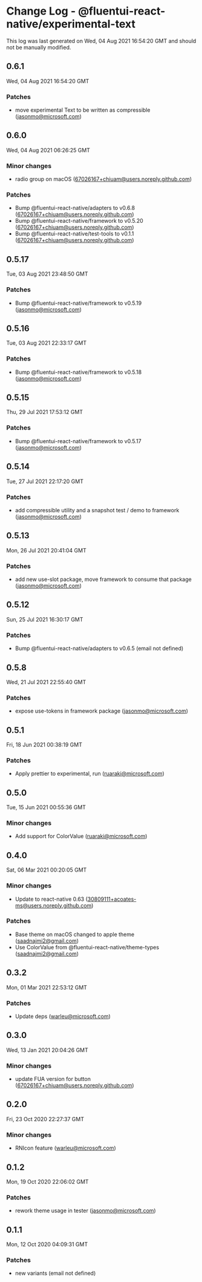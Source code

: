 # Change Log - @fluentui-react-native/experimental-text

This log was last generated on Wed, 04 Aug 2021 16:54:20 GMT and should not be manually modified.

<!-- Start content -->

## 0.6.1

Wed, 04 Aug 2021 16:54:20 GMT

### Patches

- move experimental Text to be written as compressible (jasonmo@microsoft.com)

## 0.6.0

Wed, 04 Aug 2021 06:26:25 GMT

### Minor changes

- radio group on macOS (67026167+chiuam@users.noreply.github.com)

### Patches

- Bump @fluentui-react-native/adapters to v0.6.8 (67026167+chiuam@users.noreply.github.com)
- Bump @fluentui-react-native/framework to v0.5.20 (67026167+chiuam@users.noreply.github.com)
- Bump @fluentui-react-native/test-tools to v0.1.1 (67026167+chiuam@users.noreply.github.com)

## 0.5.17

Tue, 03 Aug 2021 23:48:50 GMT

### Patches

- Bump @fluentui-react-native/framework to v0.5.19 (jasonmo@microsoft.com)

## 0.5.16

Tue, 03 Aug 2021 22:33:17 GMT

### Patches

- Bump @fluentui-react-native/framework to v0.5.18 (jasonmo@microsoft.com)

## 0.5.15

Thu, 29 Jul 2021 17:53:12 GMT

### Patches

- Bump @fluentui-react-native/framework to v0.5.17 (jasonmo@microsoft.com)

## 0.5.14

Tue, 27 Jul 2021 22:17:20 GMT

### Patches

- add compressible utility and a snapshot test / demo to framework (jasonmo@microsoft.com)

## 0.5.13

Mon, 26 Jul 2021 20:41:04 GMT

### Patches

- add new use-slot package, move framework to consume that package (jasonmo@microsoft.com)

## 0.5.12

Sun, 25 Jul 2021 16:30:17 GMT

### Patches

- Bump @fluentui-react-native/adapters to v0.6.5 (email not defined)

## 0.5.8

Wed, 21 Jul 2021 22:55:40 GMT

### Patches

- expose use-tokens in framework package (jasonmo@microsoft.com)

## 0.5.1

Fri, 18 Jun 2021 00:38:19 GMT

### Patches

- Apply prettier to experimental, run (ruaraki@microsoft.com)

## 0.5.0

Tue, 15 Jun 2021 00:55:36 GMT

### Minor changes

- Add support for ColorValue (ruaraki@microsoft.com)

## 0.4.0

Sat, 06 Mar 2021 00:20:05 GMT

### Minor changes

- Update to react-native 0.63 (30809111+acoates-ms@users.noreply.github.com)

### Patches

- Base theme on macOS changed to apple theme (saadnajmi2@gmail.com)
- Use ColorValue from @fluentui-react-native/theme-types (saadnajmi2@gmail.com)

## 0.3.2

Mon, 01 Mar 2021 22:53:12 GMT

### Patches

- Update deps (warleu@microsoft.com)

## 0.3.0

Wed, 13 Jan 2021 20:04:26 GMT

### Minor changes

- update FUA version for button (67026167+chiuam@users.noreply.github.com)

## 0.2.0

Fri, 23 Oct 2020 22:27:37 GMT

### Minor changes

- RNIcon feature (warleu@microsoft.com)

## 0.1.2

Mon, 19 Oct 2020 22:06:02 GMT

### Patches

- rework theme usage in tester (jasonmo@microsoft.com)

## 0.1.1

Mon, 12 Oct 2020 04:09:31 GMT

### Patches

- new variants (email not defined)
